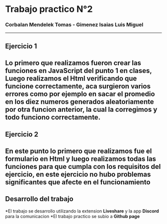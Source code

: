 # Trabajo practico N°2
### Corbalan Mendelek Tomas - Gimenez Isaias Luis Miguel
---
## Ejercicio 1
 Lo primero que realizamos fueron crear las funciones en JavaScript del punto 1 en clases, Luego realizamos el Html verificando que funcione correctamente, aca surgieron varios errores como por ejemplo en sacar el promedio en los diez numeros generados aleatoriamente por otra funcion anterior, la cual la corregimos y todo funciono correctamente.
---
## Ejercicio 2
En este punto lo primero que realizamos fue el formulario en Html y luego realizamos todas las funciones para que cumpla con los requisitos del ejercicio, en este ejercicio no hubo problemas significantes que afecte en el funcionamiento
---
## Desarrollo del trabajo
*El trabajo se desarrollo utilizando la extension **Liveshare** y la app **Discord** para la comunicacion
*El trabajo practico se subio a **Github page**
 














